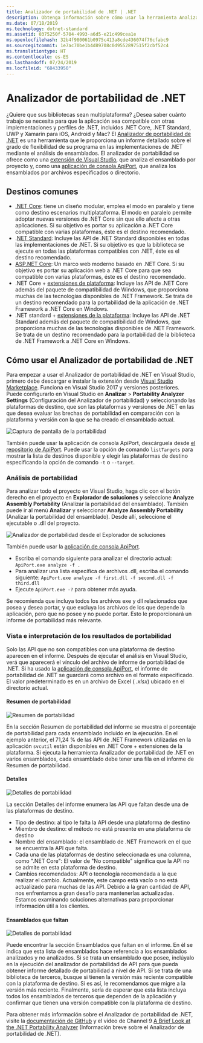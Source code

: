 ```yaml
---
title: Analizador de portabilidad de .NET | .NET
description: Obtenga información sobre cómo usar la herramienta Analizador de portabilidad de .NET para evaluar la portabilidad de su código entre las diferentes implementaciones de .NET, incluidos .NET Core, .NET Standard, UWP y Xamarin.
ms.date: 07/18/2019
ms.technology: dotnet-standard
ms.assetid: 0375250f-5704-4993-a6d5-e21c499cea1e
ms.openlocfilehash: 32b4f980061b0975c413a8cde436074f76cfabc9
ms.sourcegitcommit: 1e7ac70be1b4d89708c0d9552897515f2cbf52c4
ms.translationtype: HT
ms.contentlocale: es-ES
ms.lasthandoff: 07/24/2019
ms.locfileid: "68433950"
---
```

# <a name="the-net-portability-analyzer"></a>Analizador de portabilidad de .NET

¿Quiere que sus bibliotecas sean multiplataforma? ¿Desea saber cuánto trabajo se necesita para que la aplicación sea compatible con otras implementaciones y perfiles de .NET, incluidos .NET Core, .NET Standard, UWP y Xamarin para iOS, Android y Mac? El [Analizador de portabilidad de .NET](https://github.com/microsoft/dotnet-apiport) es una herramienta que le proporciona un informe detallado sobre el grado de flexibilidad de su programa en las implementaciones de .NET mediante el análisis de ensamblados. El analizador de portabilidad se ofrece como una [extensión de Visual Studio](https://marketplace.visualstudio.com/items?itemName=ConnieYau.NETPortabilityAnalyzer), que analiza el ensamblado por proyecto y, como una [aplicación de consola ApiPort](https://aka.ms/apiportdownload), que analiza los ensamblados por archivos especificados o directorio.

## <a name="common-targets"></a>Destinos comunes

* [.NET Core](../../core/index.md): tiene un diseño modular, emplea el modo en paralelo y tiene como destino escenarios multiplataforma. El modo en paralelo permite adoptar nuevas versiones de .NET Core sin que ello afecte a otras aplicaciones. Si su objetivo es portar su aplicación a .NET Core compatible con varias plataformas, éste es el destino recomendado. 
* .[NET Standard](../../standard/net-standard.md): Incluye las API de .NET Standard disponibles en todas las implementaciones de .NET. Si su objetivo es que la biblioteca se ejecute en todas las plataformas compatibles con .NET, éste es el destino recomendado.  
* [ASP.NET Core](/aspnet/core): Un marco web moderno basado en .NET Core. Si su objetivo es portar su aplicación web a .NET Core para que sea compatible con varias plataformas, éste es el destino recomendado.
* .NET Core + [extensiones de plataforma](../../core/porting/windows-compat-pack.md): Incluye las API de .NET Core además del paquete de compatibilidad de Windows, que proporciona muchas de las tecnologías disponibles de .NET Framework. Se trata de un destino recomendado para la portabilidad de la aplicación de .NET Framework a .NET Core en Windows.
* .NET standard + [extensiones de la plataforma](../../core/porting/windows-compat-pack.md): Incluye las API de .NET Standard además del paquete de compatibilidad de Windows, que proporciona muchas de las tecnologías disponibles de .NET Framework. Se trata de un destino recomendado para la portabilidad de la biblioteca de .NET Framework a .NET Core en Windows.

## <a name="how-to-use-the-net-portability-analyzer"></a>Cómo usar el Analizador de portabilidad de .NET

Para empezar a usar el Analizador de portabilidad de .NET en Visual Studio, primero debe descargar e instalar la extensión desde [Visual Studio Marketplace](https://marketplace.visualstudio.com/items?itemName=ConnieYau.NETPortabilityAnalyzer). Funciona en Visual Studio 2017 y versiones posteriores. Puede configurarlo en Visual Studio en **Analizar** > **Portability Analyzer Settings** (Configuración del Analizador de portabilidad) y seleccionando las plataformas de destino, que son las plataformas y versiones de .NET en las que desea evaluar las brechas de portabilidad en comparación con la plataforma y versión con la que se ha creado el ensamblado actual.

![Captura de pantalla de la portabilidad](./media/portability-analyzer/portability-screenshot.png)

También puede usar la aplicación de consola ApiPort, descárguela desde [el repositorio de ApiPort](https://aka.ms/apiportdownload). Puede usar la opción de comando `listTargets` para mostrar la lista de destinos disponible y elegir las plataformas de destino especificando la opción de comando `-t` o `--target`. 

### <a name="analyze-portability"></a>Análisis de portabilidad
Para analizar todo el proyecto en Visual Studio, haga clic con el botón derecho en el proyecto en **Explorador de soluciones** y seleccione **Analyze Assembly Portability** (Analizar la portabilidad del ensamblado). También puede ir al menú **Analizar** y seleccionar **Analyze Assembly Portability** (Analizar la portabilidad del ensamblado). Desde allí, seleccione el ejecutable o .dll del proyecto.

![Analizador de portabilidad desde el Explorador de soluciones](./media/portability-analyzer/portability-solution-explorer.png)

También puede usar la [aplicación de consola ApiPort](https://aka.ms/apiportdownload). 

* Escriba el comando siguiente para analizar el directorio actual: `ApiPort.exe analyze -f .`
* Para analizar una lista específica de archivos .dll, escriba el comando siguiente: `ApiPort.exe analyze -f first.dll -f second.dll -f third.dll`
* Ejecute `ApiPort.exe -?` para obtener más ayuda.

Se recomienda que incluya todos los archivos exe y dll relacionados que posea y desea portar, y que excluya los archivos de los que depende la aplicación, pero que no posee y no puede portar. Esto le proporcionará un informe de portabilidad más relevante.  

### <a name="view-and-interpret-portability-result"></a>Vista e interpretación de los resultados de portabilidad

Solo las API que no son compatibles con una plataforma de destino aparecen en el informe. Después de ejecutar el análisis en Visual Studio, verá que aparecerá el vínculo del archivo de informe de portabilidad de .NET. Si ha usado la [aplicación de consola ApiPort](https://aka.ms/apiportdownload), el informe de portabilidad de .NET se guardará como archivo en el formato especificado. El valor predeterminado es en un archivo de Excel ( *.xlsx*) ubicado en el directorio actual.

#### <a name="portability-summary"></a>Resumen de portabilidad 

![Resumen de portabilidad](./media/portability-analyzer/portabilitysummary.png)

En la sección Resumen de portabilidad del informe se muestra el porcentaje de portabilidad para cada ensamblado incluido en la ejecución. En el ejemplo anterior, el 71,24 % de las API de .NET Framework utilizadas en la aplicación `svcutil` están disponibles en .NET Core + extensiones de la plataforma. Si ejecuta la herramienta Analizador de portabilidad de .NET en varios ensamblados, cada ensamblado debe tener una fila en el informe de Resumen de portabilidad.

#### <a name="details"></a>Detalles

![Detalles de portabilidad](./media/portability-analyzer/portabilitydetails.png)

La sección Detalles del informe enumera las API que faltan desde una de las plataformas de destino. 

- Tipo de destino: al tipo le falta la API desde una plataforma de destino 
- Miembro de destino: el método no está presente en una plataforma de destino 
- Nombre del ensamblado: el ensamblado de .NET Framework en el que se encuentra la API que falta. 
- Cada una de las plataformas de destino seleccionada es una columna, como ".NET Core": El valor de "No compatible" significa que la API no se admite en esta plataforma de destino. 
- Cambios recomendados: API o tecnología recomendada a la que realizar el cambio. Actualmente, este campo está vacío o no está actualizado para muchas de las API. Debido a la gran cantidad de API, nos enfrentamos a gran desafío para mantenerlas actualizadas. Estamos examinando soluciones alternativas para proporcionar información útil a los clientes.

#### <a name="missing-assemblies"></a>Ensamblados que faltan

![Detalles de portabilidad](./media/portability-analyzer/missingassemblies.png)

Puede encontrar la sección Ensamblados que faltan en el informe. En él se indica que esta lista de ensamblados hace referencia a los ensamblados analizados y no analizados. Si se trata un ensamblado que posee, inclúyalo en la ejecución del analizador de portabilidad de API para que pueda obtener informe detallado de portabilidad a nivel de API. Si se trata de una biblioteca de terceros, busque si tienen la versión más reciente compatible con la plataforma de destino. Si es así, le recomendamos que migre a la versión más reciente. Finalmente, sería de esperar que esta lista incluya todos los ensamblados de terceros que dependen de la aplicación y confirmar que tienen una versión compatible con la plataforma de destino.  

Para obtener más información sobre el Analizador de portabilidad de .NET, visite la [documentación de GitHub](https://github.com/Microsoft/dotnet-apiport#documentation) y el vídeo de Channel 9 [A Brief Look at the .NET Portability Analyzer](https://channel9.msdn.com/Blogs/Seth-Juarez/A-Brief-Look-at-the-NET-Portability-Analyzer) (Información breve sobre el Analizador de portabilidad de .NET).
